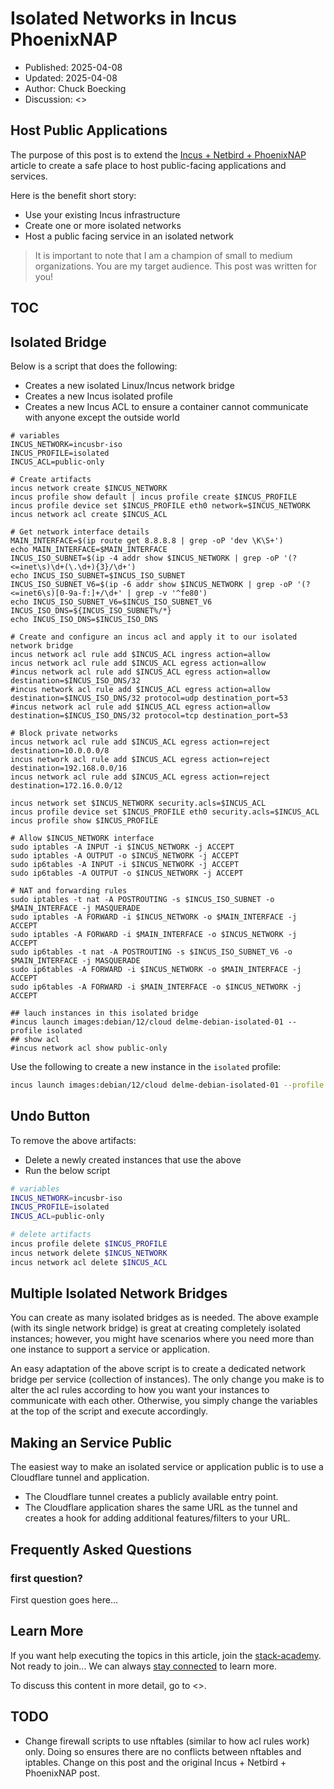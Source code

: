 # Isolated Networks in Incus PhoenixNAP

- Published: 2025-04-08
- Updated: 2025-04-08
- Author: Chuck Boecking
- Discussion: <>

## Host Public Applications

The purpose of this post is to extend the [Incus + Netbird + PhoenixNAP](./blog-incus-netbird-phoenixnap.md) article to create a safe place to host public-facing applications and services.

Here is the benefit short story:

- Use your existing Incus infrastructure
- Create one or more isolated networks
- Host a public facing service in an isolated network

> It is important to note that I am a champion of small to medium organizations. You are my target audience. This post was written for you! 

## TOC

<!-- toc -->

## Isolated Bridge

Below is a script that does the following:

- Creates a new isolated Linux/Incus network bridge
- Creates a new Incus isolated profile
- Creates a new Incus ACL to ensure a container cannot communicate with anyone except the outside world

```
# variables
INCUS_NETWORK=incusbr-iso
INCUS_PROFILE=isolated
INCUS_ACL=public-only

# Create artifacts
incus network create $INCUS_NETWORK
incus profile show default | incus profile create $INCUS_PROFILE
incus profile device set $INCUS_PROFILE eth0 network=$INCUS_NETWORK
incus network acl create $INCUS_ACL

# Get network interface details
MAIN_INTERFACE=$(ip route get 8.8.8.8 | grep -oP 'dev \K\S+')
echo MAIN_INTERFACE=$MAIN_INTERFACE
INCUS_ISO_SUBNET=$(ip -4 addr show $INCUS_NETWORK | grep -oP '(?<=inet\s)\d+(\.\d+){3}/\d+')
echo INCUS_ISO_SUBNET=$INCUS_ISO_SUBNET
INCUS_ISO_SUBNET_V6=$(ip -6 addr show $INCUS_NETWORK | grep -oP '(?<=inet6\s)[0-9a-f:]+/\d+' | grep -v '^fe80')
echo INCUS_ISO_SUBNET_V6=$INCUS_ISO_SUBNET_V6
INCUS_ISO_DNS=${INCUS_ISO_SUBNET%/*}
echo INCUS_ISO_DNS=$INCUS_ISO_DNS

# Create and configure an incus acl and apply it to our isolated network bridge
incus network acl rule add $INCUS_ACL ingress action=allow
incus network acl rule add $INCUS_ACL egress action=allow
#incus network acl rule add $INCUS_ACL egress action=allow destination=$INCUS_ISO_DNS/32
#incus network acl rule add $INCUS_ACL egress action=allow destination=$INCUS_ISO_DNS/32 protocol=udp destination_port=53
#incus network acl rule add $INCUS_ACL egress action=allow destination=$INCUS_ISO_DNS/32 protocol=tcp destination_port=53

# Block private networks
incus network acl rule add $INCUS_ACL egress action=reject destination=10.0.0.0/8
incus network acl rule add $INCUS_ACL egress action=reject destination=192.168.0.0/16
incus network acl rule add $INCUS_ACL egress action=reject destination=172.16.0.0/12

incus network set $INCUS_NETWORK security.acls=$INCUS_ACL
incus profile device set $INCUS_PROFILE eth0 security.acls=$INCUS_ACL
incus profile show $INCUS_PROFILE

# Allow $INCUS_NETWORK interface
sudo iptables -A INPUT -i $INCUS_NETWORK -j ACCEPT
sudo iptables -A OUTPUT -o $INCUS_NETWORK -j ACCEPT
sudo ip6tables -A INPUT -i $INCUS_NETWORK -j ACCEPT
sudo ip6tables -A OUTPUT -o $INCUS_NETWORK -j ACCEPT

# NAT and forwarding rules
sudo iptables -t nat -A POSTROUTING -s $INCUS_ISO_SUBNET -o $MAIN_INTERFACE -j MASQUERADE
sudo iptables -A FORWARD -i $INCUS_NETWORK -o $MAIN_INTERFACE -j ACCEPT
sudo iptables -A FORWARD -i $MAIN_INTERFACE -o $INCUS_NETWORK -j ACCEPT
sudo ip6tables -t nat -A POSTROUTING -s $INCUS_ISO_SUBNET_V6 -o $MAIN_INTERFACE -j MASQUERADE
sudo ip6tables -A FORWARD -i $INCUS_NETWORK -o $MAIN_INTERFACE -j ACCEPT
sudo ip6tables -A FORWARD -i $MAIN_INTERFACE -o $INCUS_NETWORK -j ACCEPT

## lauch instances in this isolated bridge
#incus launch images:debian/12/cloud delme-debian-isolated-01 --profile isolated
## show acl
#incus network acl show public-only
```

Use the following to create a new instance in the `isolated` profile:

```bash
incus launch images:debian/12/cloud delme-debian-isolated-01 --profile isolated
```

## Undo Button

To remove the above artifacts:

- Delete a newly created instances that use the above
- Run the below script

```bash
# variables
INCUS_NETWORK=incusbr-iso
INCUS_PROFILE=isolated
INCUS_ACL=public-only

# delete artifacts
incus profile delete $INCUS_PROFILE
incus network delete $INCUS_NETWORK
incus network acl delete $INCUS_ACL
```

## Multiple Isolated Network Bridges

You can create as many isolated bridges as is needed. The above example (with its single network bridge) is great at creating completely isolated instances; however, you might have scenarios where you need more than one instance to support a service or application.

An easy adaptation of the above script is to create a dedicated network bridge per service (collection of instances). The only change you make is to alter the acl rules according to how you want your instances to communicate with each other. Otherwise, you simply change the variables at the top of the script and execute accordingly.

## Making an Service Public

The easiest way to make an isolated service or application public is to use a Cloudflare tunnel and application.

- The Cloudflare tunnel creates a publicly available entry point.
- The Cloudflare application shares the same URL as the tunnel and creates a hook for adding additional features/filters to your URL.

## Frequently Asked Questions

### first question?

First question goes here...

## Learn More

If you want help executing the topics in this article, join the [stack-academy](./stack-academy.md). Not ready to join... We can always [stay connected](../learn-more.html) to learn more.

To discuss this content in more detail, go to <>.

## TODO

- Change firewall scripts to use nftables (similar to how acl rules work) only. Doing so ensures there are no conflicts between nftables and iptables. Change on this post and the original Incus + Netbird + PhoenixNAP post.
